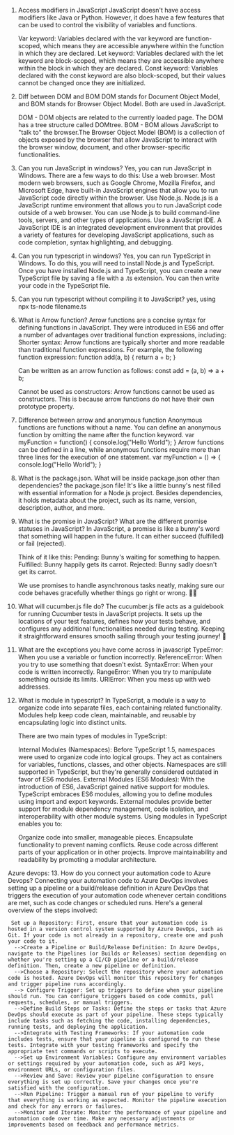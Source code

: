 1. Access modifiers in JavaScript
   JavaScript doesn't have access modifiers like Java or Python. However, it does have a few features that can be used to control the visibility of variables and functions.

   Var keyword:
    Variables declared with the var keyword are function-scoped, which means they are accessible anywhere within the function in which they are declared.
   Let keyword:
    Variables declared with the let keyword are block-scoped, which means they are accessible anywhere within the block in which they are declared.
   Const keyword:
    Variables declared with the const keyword are also block-scoped, but their values cannot be changed once they are initialized.

2. Diff between DOM and BOM
    DOM stands for Document Object Model, and BOM stands for Browser Object Model. Both are used in JavaScript.

    DOM - DOM objects are related to the currently loaded page. The DOM has a tree structure called   DOMtree.
    BOM - BOM allows JavaScript to "talk to" the browser.The Browser Object Model (BOM) is a collection of objects exposed by the browser that allow JavaScript to interact with the browser window, document, and other browser-specific functionalities. 

3. Can you run JavaScript in windows? 
Yes, you can run JavaScript in Windows. There are a few ways to do this:
Use a web browser.
Most modern web browsers, 
    such as Google Chrome, Mozilla Firefox, and Microsoft Edge, have built-in JavaScript engines that allow you to run JavaScript code directly within the browser.
Use Node.js.
    Node.js is a JavaScript runtime environment that allows you to run JavaScript code outside of a web browser. You can use Node.js to build command-line tools, servers, and other types of applications.
Use a JavaScript IDE.
    A JavaScript IDE is an integrated development environment that provides a variety of features for developing JavaScript applications, such as code completion, syntax highlighting, and debugging. 

4.	Can you run typescript in windows?
     Yes, you can run TypeScript in Windows. To do this, you will need to install Node.js and TypeScript.
     Once you have installed Node.js and TypeScript, you can create a new TypeScript file by saving a file with a .ts extension. You can then write your code in the TypeScript file.

5.  Can you run typescript without compiling it to JavaScript? 
      yes, using  npx ts-node filename.ts

6.	What is Arrow function?
     Arrow functions are a concise syntax for defining functions in JavaScript. They were introduced in ES6 and offer a number of advantages over traditional function expressions, including:
       Shorter syntax: Arrow functions are typically shorter and more readable than traditional 
       function expressions. 
     For example, the following function expression:
          function add(a, b) {
            return a + b;
            }

     Can be written as an arrow function as follows:
        const add = (a, b) => a + b;

     Cannot be used as constructors:
       Arrow functions cannot be used as constructors. This is because arrow functions do not have their own prototype property.

7.	Difference between arrow and anonymous function
     Anonymous functions are functions without a name. You can define an anonymous function by omitting the name after the function keyword. 
     var myFunction = function() { 
         console.log("Hello World"); 
          }
     Arrow functions can be defined in a line, while anonymous functions require more than three lines for the execution of one statement. 
     var myFunction = () => { 
          console.log("Hello World"); 
          } 

8.  What is the package.json. What will be inside package.json other than dependencies?
      the package.json file! It's like a little bunny's nest filled with essential information for a Node.js project. Besides dependencies, it holds metadata about the project, such as its name, version, description, author, and more. 

9.  What is the promise in JavaScript? What are the different promise statuses in JavaScript?
     In JavaScript, a promise is like a bunny's word that something will happen in the future. It can either succeed (fulfilled) or fail (rejected).

      Think of it like this:
        Pending: Bunny's waiting for something to happen.
        Fulfilled: Bunny happily gets its carrot.
        Rejected: Bunny sadly doesn't get its carrot.

    We use promises to handle asynchronous tasks neatly, making sure our code behaves gracefully whether things go right or wrong. 🐰🥕

10. What will cucumber.js file do?
     The cucumber.js file acts as a guidebook for running Cucumber tests in JavaScript projects. It sets up the locations of your test features, defines how your tests behave, and configures any additional functionalities needed during testing. Keeping it straightforward ensures smooth sailing through your testing journey! 🥒

11. What are the exceptions you have come across in javascript
     TypeError: When you use a variable or function incorrectly.
     ReferenceError: When you try to use something that doesn't exist.
     SyntaxError: When your code is written incorrectly.
     RangeError: When you try to manipulate something outside its limits.
     URIError: When you mess up with web addresses.

12. What is module in typescript?
    In TypeScript, a module is a way to organize code into separate files, each containing related functionality. Modules help keep code clean, maintainable, and reusable by encapsulating logic into distinct units.

    There are two main types of modules in TypeScript:

    Internal Modules (Namespaces): Before TypeScript 1.5, namespaces were used to organize code into logical groups. They act as containers for variables, functions, classes, and other objects. Namespaces are still supported in TypeScript, but they're generally considered outdated in favor of ES6 modules.
    External Modules (ES6 Modules): With the introduction of ES6, JavaScript gained native support for modules. TypeScript embraces ES6 modules, allowing you to define modules using import and export keywords. External modules provide better support for module dependency management, code isolation, and interoperability with other module systems.
    Using modules in TypeScript enables you to:

    Organize code into smaller, manageable pieces.
    Encapsulate functionality to prevent naming conflicts.
    Reuse code across different parts of your application or in other projects.
    Improve maintainability and readability by promoting a modular architecture.

Azure devops:
13.	How do you connect your automation code to Azure Devops?
    Connecting your automation code to Azure DevOps involves setting up a pipeline or a build/release definition in Azure DevOps that triggers the execution of your automation code whenever certain conditions are met, such as code changes or scheduled runs. Here's a general overview of the steps involved:

     Set up a Repository: First, ensure that your automation code is hosted in a version control system supported by Azure DevOps, such as Git. If your code is not already in a repository, create one and push your code to it.
      -->Create a Pipeline or Build/Release Definition: In Azure DevOps, navigate to the Pipelines (or Builds or Releases) section depending on whether you're setting up a CI/CD pipeline or a build/release definition. Then, create a new pipeline or definition.
      -->Choose a Repository: Select the repository where your automation code is hosted. Azure DevOps will monitor this repository for changes and trigger pipeline runs accordingly.
      --> Configure Trigger: Set up triggers to define when your pipeline should run. You can configure triggers based on code commits, pull requests, schedules, or manual triggers.
      -->Define Build Steps or Tasks: Define the steps or tasks that Azure DevOps should execute as part of your pipeline. These steps typically include tasks such as fetching the code, installing dependencies, running tests, and deploying the application.
      -->Integrate with Testing Frameworks: If your automation code includes tests, ensure that your pipeline is configured to run these tests. Integrate with your testing frameworks and specify the appropriate test commands or scripts to execute.
      -->Set up Environment Variables: Configure any environment variables or settings required by your automation code, such as API keys, environment URLs, or configuration files.
      -->Review and Save: Review your pipeline configuration to ensure everything is set up correctly. Save your changes once you're satisfied with the configuration.
      -->Run Pipeline: Trigger a manual run of your pipeline to verify that everything is working as expected. Monitor the pipeline execution and check for any errors or failures.
      -->Monitor and Iterate: Monitor the performance of your pipeline and automation code over time. Make any necessary adjustments or improvements based on feedback and performance metrics.
